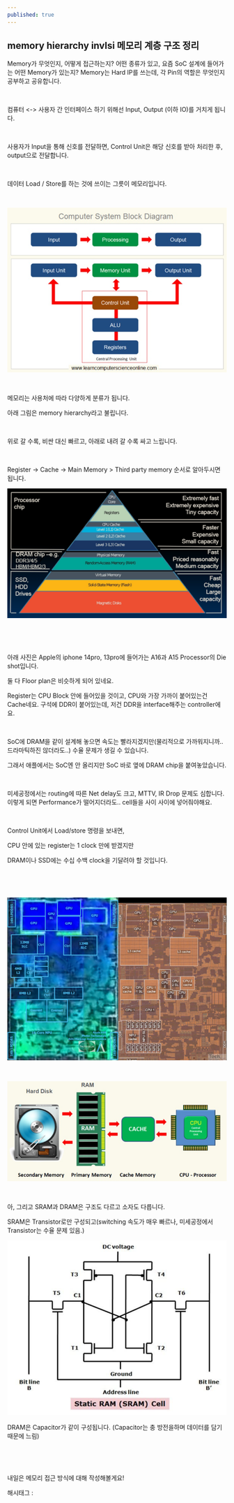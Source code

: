 ```yaml
---
published: true
---
```

## memory hierarchy invlsi 메모리 계층 구조 정리

Memory가 무엇인지, 어떻게 접근하는지? 어떤 종류가 있고, 요즘 SoC 설계에 들어가는 어떤 Memory가 있는지? Memory는 Hard IP를 쓰는데, 각 Pin의 역할은 무엇인지 공부하고 공유합니다.

​

컴퓨터 <-> 사용자 간 인터페이스 하기 위해선 Input, Output (이하 IO)를 거치게 됩니다.

​

사용자가 Input을 통해 신호를 전달하면, Control Unit은 해당 신호를 받아 처리한 후, output으로 전달합니다.

​

데이터 Load / Store를 하는 것에 쓰이는 그릇이 메모리입니다.

​

![0](/assets/img/222933141854/0.png)

​

메모리는 사용처에 따라 다양하게 분류가 됩니다.

아래 그림은 memory hierarchy라고 불립니다.

​

위로 갈 수록, 비싼 대신 빠르고, 아래로 내려 갈 수록 싸고 느립니다.

​

Register -> Cache -> Main Memory > Third party memory 순서로 알아두시면 됩니다.

![1](/assets/img/222933141854/1.png)

​

​

아래 사진은 Apple의 iphone 14pro, 13pro에 들어가는 A16과 A15 Processor의 Die shot입니다.

둘 다 Floor plan은 비슷하게 되어 있네요.

Register는 CPU Block 안에 들어있을 것이고, CPU와 가장 가까이 붙어있는건 Cache네요. 구석에 DDR이 붙어있는데, 저건 DDR을 interface해주는 controller에요.

​

SoC에 DRAM을 같이 설계해 놓으면 속도는 빨라지겠지만(물리적으로 가까워지니까.. 드라마틱하진 않더라도..) 수율 문제가 생길 수 있습니다.

그래서 애플에서는 SoC엔 안 올리지만 SoC 바로 옆에 DRAM chip을 붙여놓았습니다.

​

미세공정에서는 routing에 따른 Net delay도 크고, MTTV, IR Drop 문제도 심합니다. 이렇게 되면 Performance가 떨어지더라도.. cell들을 사이 사이에 넣어줘야해요.

​

Control Unit에서 Load/store 명령을 보내면,

CPU 안에 있는 register는 1 clock 만에 받겠지만

DRAM이나 SSD에는 수십 수백 clock을 기달려야 할 것입니다.

​

​

![2](/assets/img/222933141854/2.png)

​

![3](/assets/img/222933141854/3.png)

​

아, 그리고 SRAM과 DRAM은 구조도 다르고 소자도 다릅니다.

SRAM은 Transistor로만 구성되고(switching 속도가 매우 빠르나, 미세공정에서 Transistor는 수율 문제 있음.)

![4](/assets/img/222933141854/4.png)

DRAM은 Capacitor가 같이 구성됩니다. (Capacitor는 충 방전을하며 데이터를 담기 때문에 느림)

​

​

내일은 메모리 접근 방식에 대해 작성해볼게요!

 해시태그 : 